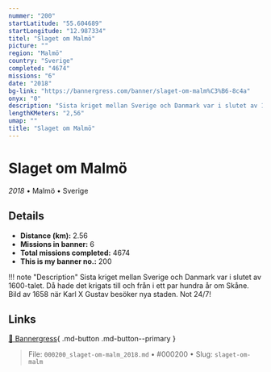 ```yaml
---
nummer: "200"
startLatitude: "55.604689"
startLongitude: "12.987334"
titel: "Slaget om Malmö"
picture: ""
region: "Malmö"
country: "Sverige"
completed: "4674"
missions: "6"
date: "2018"
bg-link: "https://bannergress.com/banner/slaget-om-malm%C3%B6-8c4a"
onyx: "0"
description: "Sista kriget mellan Sverige och Danmark var i slutet av 1600-talet. Då hade det krigats  till och från i ett par hundra år om Skåne.  Bild av 1658 när Karl X Gustav besöker nya staden. Not 24/7!"
lengthKMeters: "2,56"
umap: ""
title: "Slaget om Malmö"
---
```

# Slaget om Malmö

*2018* • Malmö • Sverige



## Details
- **Distance (km):** 2.56
- **Missions in banner:** 6
- **Total missions completed:** 4674
- **This is my banner no.:** 200


!!! note "Description"
    Sista kriget mellan Sverige och Danmark var i slutet av 1600-talet. Då hade det krigats  till och från i ett par hundra år om Skåne.  Bild av 1658 när Karl X Gustav besöker nya staden. Not 24/7!



## Links
[🔗 Bannergress](https://bannergress.com/banner/slaget-om-malm%C3%B6-8c4a){ .md-button .md-button--primary }



> File: `000200_slaget-om-malm_2018.md` • #000200 • Slug: `slaget-om-malm`
